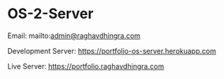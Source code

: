 # OS-2-Server

Email: mailto:admin@raghavdhingra.com

Development Server: https://portfolio-os-server.herokuapp.com

Live Server: https://portfolio.raghavdhingra.com
